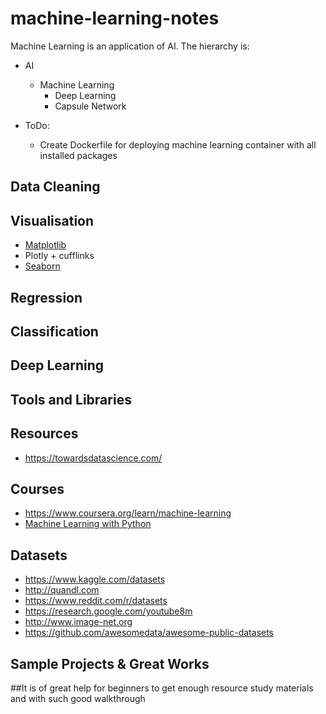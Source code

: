 # machine-learning-notes

Machine Learning is an application of AI. The hierarchy is:
 * AI
   * Machine Learning
     * Deep Learning
     * Capsule Network
     
* ToDo:
  * Create Dockerfile for deploying machine learning container with all installed packages

## Data Cleaning
## Visualisation
  * [Matplotlib](https://matplotlib.org/)
  * Plotly + cufflinks
  * [Seaborn](https://seaborn.pydata.org/)
## Regression
## Classification
## Deep Learning

## Tools and Libraries

## Resources
* https://towardsdatascience.com/

## Courses
* https://www.coursera.org/learn/machine-learning
* [Machine Learning with Python](https://www.youtube.com/playlist?list=PLQVvvaa0QuDfKTOs3Keq_kaG2P55YRn5v)

## Datasets
* https://www.kaggle.com/datasets
* http://quandl.com
* https://www.reddit.com/r/datasets
* https://research.google.com/youtube8m
* http://www.image-net.org
* https://github.com/awesomedata/awesome-public-datasets

## Sample Projects & Great Works

##It is of great help for beginners to get enough resource study materials and with such good walkthrough 
